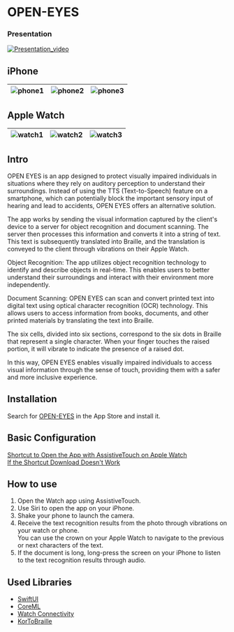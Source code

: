 # OPEN-EYES

### Presentation

[![Presentation_video](https://github.com/JDeoks/OPEN-EYES/blob/main/Images/presentation_thumbnail.jpg)](https://youtu.be/YORpgvFTvq0?si=bonLfO1YvJ70FhfE)

## iPhone

| ![phone1](https://github.com/JDeoks/OPEN-EYES/blob/main/Images/OE1-6.5.jpeg) | ![phone2](https://github.com/JDeoks/OPEN-EYES/blob/main/Images/OE2-6.5.jpeg) | ![phone3](https://github.com/JDeoks/OPEN-EYES/blob/main/Images/OE3-6.5.jpeg) |
| ---------------------------------------------------------------------------- | ---------------------------------------------------------------------------- | ---------------------------------------------------------------------------- |

## Apple Watch

| ![watch1](https://github.com/JDeoks/OPEN-EYES/blob/main/Images/watch1.png) | ![watch2](https://github.com/JDeoks/OPEN-EYES/blob/main/Images/watch2.png) | ![watch3](https://github.com/JDeoks/OPEN-EYES/blob/main/Images/watch3.png) |
| -------------------------------------------------------------------------- | -------------------------------------------------------------------------- | -------------------------------------------------------------------------- |

## Intro

OPEN EYES is an app designed to protect visually impaired individuals in situations where they rely on auditory perception to understand their surroundings. Instead of using the TTS (Text-to-Speech) feature on a smartphone, which can potentially block the important sensory input of hearing and lead to accidents, OPEN EYES offers an alternative solution.

The app works by sending the visual information captured by the client's device to a server for object recognition and document scanning. The server then processes this information and converts it into a string of text. This text is subsequently translated into Braille, and the translation is conveyed to the client through vibrations on their Apple Watch.

Object Recognition: The app utilizes object recognition technology to identify and describe objects in real-time. This enables users to better understand their surroundings and interact with their environment more independently.

Document Scanning: OPEN EYES can scan and convert printed text into digital text using optical character recognition (OCR) technology. This allows users to access information from books, documents, and other printed materials by translating the text into Braille.

The six cells, divided into six sections, correspond to the six dots in Braille that represent a single character. When your finger touches the raised portion, it will vibrate to indicate the presence of a raised dot.

In this way, OPEN EYES enables visually impaired individuals to access visual information through the sense of touch, providing them with a safer and more inclusive experience.

## Installation

Search for [OPEN-EYES](https://apps.apple.com/kr/app/open-eyes/id6449876591) in the App Store and install it.

## Basic Configuration

[Shortcut to Open the App with AssistiveTouch on Apple Watch](https://www.icloud.com/shortcuts/8b58e7f1a03349e6ac8227780984804e)  
[If the Shortcut Download Doesn't Work](https://wealthy-wasabi-c41.notion.site/b10e5a2f0d344b77ac50849c9e3f6611)

## How to use

1. Open the Watch app using AssistiveTouch.
2. Use Siri to open the app on your iPhone.
3. Shake your phone to launch the camera.
4. Receive the text recognition results from the photo through vibrations on your watch or phone.  
   You can use the crown on your Apple Watch to navigate to the previous or next characters of the text.
5. If the document is long, long-press the screen on your iPhone to listen to the text recognition results through audio.

## Used Libraries

- [SwiftUI](https://developer.apple.com/documentation/swiftui/)
- [CoreML](https://developer.apple.com/documentation/coreml/)
- [Watch Connectivity](https://developer.apple.com/documentation/watchconnectivity/)
- [KorToBraille](https://github.com/Bridge-NOONGIL/KorToBraille)
